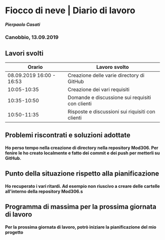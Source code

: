 # Fiocco di neve | Diario di lavoro
##### Pierpaolo Casati
### Canobbio, 13.09.2019

## Lavori svolti


|Orario        |Lavoro svolto                 |
|--------------|------------------------------|
|08.09.2019 16:00 - 16:53 |Creazione delle varie directory di GitHub|
|10:05-10:35| Creazione dei vari requisiti|
|10:35-10:50|Domande e discussione sui requisiti con clienti|
|10:50-11:35|Risposte e discussioni sui riquisiti con clienti



##  Problemi riscontrati e soluzioni adottate
#### Ho perso tempo nella creazione di directory nella repository Mod306. Per fenire le ho creato localmente e fatto dei commit e dei push per metterli su GitHub.



##  Punto della situazione rispetto alla pianificazione

#### Ho recuperato i vari ritardi. Ad esempio non riuscivo a creare delle cartelle all'interno della repository Mod306.s


## Programma di massima per la prossima giornata di lavoro

#### Per la prossima giornata di lavoro, potrò iniziare la pianificazione del mio progetto
